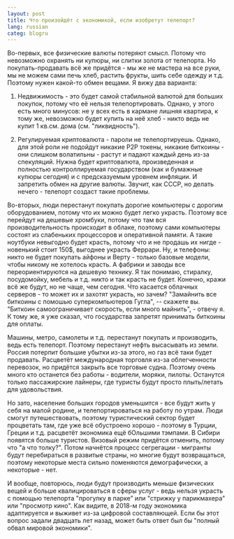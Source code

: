 ```yaml
---
layout: post
title: Что произойдёт с экономикой, если изобретут телепорт?
lang: russian
categ: blogru
---
```

Во-первых, все физические валюты потеряют смысл. Потому что невозможно охранять ни купюры, ни слитки золота от телепорта. Но покупать-продавать всё же придётся - мы же не мастера на все руки, мы не можем сами печь хлеб, растить фрукты, шить себе одежду и т.д. Поэтому нужен какой-то обмен вещами. Я вижу два варианта:

1. Недвижимость - это будет самой стабильной валютой для больших покупок, потому что её нельзя телепортировать. Однако, у этого есть много минусов: не у всех есть в кармане лишняя квартира, к тому же, невозможно будет купить на неё хлеб - никто ведь не купит 1 кв.см. дома (см. "ликвидность"). 

2. Регулируемая криптовалюта - пароли не телепортируешь. Однако, для этой роли не подойдут никакие P2P токены, никакие биткоины - они слишком волатильны - растут и падают каждый день из-за спекуляций. Нужна будет криптовалюта, произведенная и полностью контроллируемая государством (как и бумажные купюры сегодня) и с предсказуемым уровнем инфляции. И запретить обмен на другие валюты. Звучит, как СССР, но делать нечего - телепорт создаст такие проблемы.

Во-вторых, люди перестанут покупать дорогие компьютеры с дорогим оборудованием, потому что их можно будет легко украсть. Поэтому все перейдут на дешевые хромбуки, потому что там вся производительность происходит в облаке, поэтому сами компьютеры состоят из слабеньких процессоров и оперативной памяти. А такие ноутбуки невыгодно будет красть, потому что и не продашь их нигде - новенький стоит 150$, выгоднее украсть Феррари. Ну, и телефоны: никто не будет покупать айфоны и Верту - только базовые модели, чтобы никому не хотелось красть. А фабрики и заводы все переориентируются на дешевую технику. Я так понимаю, стиралку, посудомойку, мебель и т.д. никто и так красть не будет. Конечно, кражи всё же будут, но не чаще, чем сегодня. Что касается облачных серверов - то может их и захотят украсть, но зачем? "Замайнить все биткоины с помошью суперкомпьютеров Гугла", -- скажете вы. "Биткоин самоограничивает скорость, если много майнить", - отвечу я. К тому же, я уже сказал, что государства запретят принимать биткоины для оплаты.  

Машины, метро, самолеты и т.д. перестанут покупать и производить, ведь есть телепорт. Поэтому перестанут нефть высасывать из земли. Россия потерпит большие убытки из-за этого, но газ всё таки будет продавать. Расцветёт международная торговля из-за облегченности перевозок, но придётся закрыть все торговые судна. Поэтому очень много кто останется без работы - водители, моряки, пилоты. Останутся только пассажирские лайнеры, где туристы будут просто плыть/летать для удовольствия.  

Но зато, население больших городов уменьшится - все будут жить у себя на малой родине, и телепортироваться на работу по утрам. Люди смогут путешествовать, поэтому туристический сектор будет процветать там, где уже всё обустроено хорошо - поэтому в Турции, Греции и т.д. расцветёт экономика ещё бОльшими тэмпами. В Сибири появятся больше туристов. Визовый режим придётся отменить, потому что "а что толку?". Потом начнётся процесс сегрегации - мигранты будут перебираться в развитые страны, но многие будут возвращаться, поэтому некоторые места сильно поменяются демографически, а некоторые - нет.  

И вообще, повторюсь, люди будут производить меньше физических вещей и больше квалицироваться в сферы услуг - ведь нельзя украсть с помощью телепорта "прогулку в парке" или "стрижку у парикмахера" или "просмотр кино". Как видите, в 2018-м году экономика адаптируется и выживет из-за цифровой составляющей. Если бы этот вопрос задали двадцать лет назад, может быть ответ был бы "полный обвал мировой экономики".  
